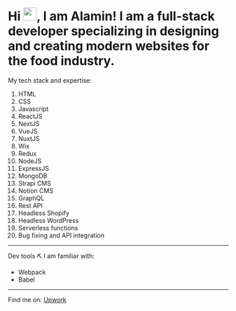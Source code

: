 # Hi <img src="https://raw.githubusercontent.com/MartinHeinz/MartinHeinz/master/wave.gif" width="30px">, I am Alamin! I am a full-stack developer specializing in designing and creating modern websites for the food industry.

My tech stack and expertise:

1. HTML
2. CSS
3. Javascript
4. ReactJS
5. NextJS
6. VueJS
7. NuxtJS
8. Wix
9. Redux
10. NodeJS
11. ExpressJS
12. MongoDB
13. Strapi CMS
14. Notion CMS
15. GraphQL
16. Rest API
15. Headless Shopify
16. Headless WordPress
17. Serverless functions
18. Bug fixing and API integration

---
Dev tools ⛏ I am familiar with:
- Webpack
- Babel

---
Find me on: [Upwork](https://www.upwork.com/freelancers/~01fc6138ad0b44435c)
